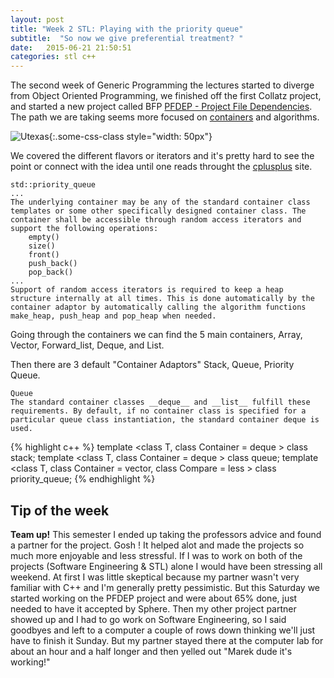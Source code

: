 ```yaml
---
layout: post
title: "Week 2 STL: Playing with the priority queue"
subtitle:  "So now we give preferential treatment? "
date:   2015-06-21 21:50:51
categories: stl c++ 
---
```


The second week of Generic Programming the lectures started to diverge from Object Oriented Programming, we finished off the first Collatz project, and started a new project called BFP [PFDEP - Project File Dependencies][sphere]. The path we are taking seems more focused on [containers][containers] and algorithms. 

![Utexas](https://www.utexas.edu/sites/default/files/images/Trademarked_Silhouette2.jpg){:.some-css-class style="width: 50px"}

We covered the different flavors or iterators and it's pretty hard to see the point or connect with the idea until one reads throught the [cplusplus][containers] site.

	std::priority_queue
	...
	The underlying container may be any of the standard container class templates or some other specifically designed container class. The container shall be accessible through random access iterators and support the following operations:
		empty()
		size()
		front()
		push_back()
		pop_back()
	...
	Support of random access iterators is required to keep a heap structure internally at all times. This is done automatically by the container adaptor by automatically calling the algorithm functions make_heap, push_heap and pop_heap when needed.

Going through the containers we can find the 5 main containers,
Array, Vector, Forward_list, Deque, and List. 

Then there are 3 default "Container Adaptors"
Stack, Queue, Priority Queue.

	Queue
	The standard container classes __deque__ and __list__ fulfill these requirements. By default, if no container class is specified for a particular queue class instantiation, the standard container deque is used.

{% highlight c++ %}
template <class T, class Container = deque<T> > class stack;
template <class T, class Container = deque<T> > class queue;
template <class T, class Container = vector<T>,
  class Compare = less<typename Container::value_type> > class priority_queue;
{% endhighlight %}



## Tip of the week
__Team up!__ This semester I ended up taking the professors advice and found a partner for the project. Gosh ! It helped alot and made the projects so much more enjoyable and less stressful. If I was to work on both of the projects (Software Engineering & STL) alone I would have been stressing all weekend. At first I was little skeptical because my partner wasn't very familiar with C++ and I'm generally pretty pessimistic. But this Saturday we started working on the PFDEP project and were about 65% done, just needed to have it accepted by Sphere. Then my other project partner showed up and I had to go work on Software Engineering, so I said goodbyes and left to a computer a couple of rows down thinking we'll just have to finish it Sunday. But my partner stayed there at the computer lab for about an hour and a half longer and then yelled out "Marek dude it's working!" 


[sphere]: http://www.spoj.com/problems/PFDEP/
[containers]: http://www.cplusplus.com/reference/stl/